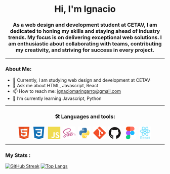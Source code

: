   <div id="header" align="center">
    <img src="" alt="">
    <h1 align="center"> Hi, I'm Ignacio</h1>
    <h3 align="center">As a web design and development student at CETAV, I am dedicated to honing my skills and staying ahead of industry trends. My focus is on delivering exceptional web solutions. I am enthusiastic about collaborating with teams, contributing my creativity, and striving for success in every project.</h3>
  </div>
  
  ---
  
  ### About Me:
  
  - 🔭 Currently, I am studying web design and development at CETAV
  - 💬 Ask me about HTML, Javascript, React
  - 📫 How to reach me: ignaciomaringarro@gmail.com
  - 🌱 I’m currently learning Javascript, Python

---

  <div align="center">
    <h3>🛠️ Languages and tools:</h3>
    <div>
      <img src="https://github.com/devicons/devicon/blob/master/icons/html5/html5-original.svg" title="html5" alt="HTML
      " width="40" height="40"/>&nbsp;
      <img src="https://github.com/devicons/devicon/blob/master/icons/css3/css3-plain.svg" title="html5" alt="HTML
      " width="40" height="40"/>&nbsp;
      <img src="https://github.com/devicons/devicon/blob/master/icons/javascript/javascript-plain.svg" title="html5" alt="HTML
      " width="40" height="40"/>&nbsp;
      <img src="https://github.com/devicons/devicon/blob/master/icons/sass/sass-original.svg" title="html5" alt="HTML
      " width="40" height="40"/>&nbsp;
      <img src="https://github.com/devicons/devicon/blob/master/icons/python/python-original.svg" title="html5" alt="HTML
      " width="40" height="40"/>&nbsp;
      <img src="https://github.com/devicons/devicon/blob/master/icons/git/git-plain.svg" title="html5" alt="HTML
      " width="40" height="40"/>&nbsp;
      <img src="https://github.com/devicons/devicon/blob/master/icons/github/github-original.svg" title="html5" alt="HTML
      " width="40" height="40"/>&nbsp;
        <img src="https://github.com/devicons/devicon/blob/master/icons/figma/figma-original.svg" title="html5" alt="HTML
      " width="40" height="40"/>&nbsp;
       <img src="https://github.com/devicons/devicon/blob/master/icons/react/react-original-wordmark.svg" title="html5" alt="HTML
      " width="40" height="40"/>&nbsp;
    </div>
  </div>

---

### My Stats : 

  [![GitHub Streak](https://streak-stats.demolab.com?user=Igna24&theme=transparent)](https://git.io/streak-stats)
  [![Top Langs](https://github-readme-stats.vercel.app/api/top-langs/?username=Igna24&layout=compact)](https://github.com/Igna24/github-readme-stats)
